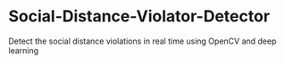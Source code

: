 # Social-Distance-Violator-Detector
Detect the social distance violations in real time using OpenCV and deep learning
